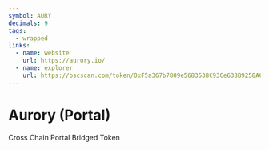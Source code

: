 ```yaml
---
symbol: AURY
decimals: 9
tags:
  - wrapped
links:
  - name: website
    url: https://aurory.io/
  - name: explorer
    url: https://bscscan.com/token/0xF5a367b7809e5683538C93Ce638B9258A0B88271
---
```


# Aurory (Portal)

Cross Chain Portal Bridged Token
